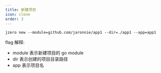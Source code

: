 ```yaml
---
title: 新建项目
icon: clone
order: 3
---
```


```shell
jzero new --module=github.com/jaronnie/app1 --dir=./app1 --app=app1
```

flag 解释:

* module 表示新建项目的 go module
* dir 表示创建的项目目录路径
* app 表示项目名